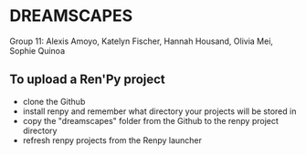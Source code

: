 # DREAMSCAPES
Group 11: Alexis Amoyo, Katelyn Fischer, Hannah Housand, Olivia Mei, Sophie Quinoa

## To upload a Ren'Py project
- clone the Github
- install renpy and remember what directory your projects will be stored in
- copy the "dreamscapes" folder from the Github to the renpy project directory
- refresh renpy projects from the Renpy launcher
